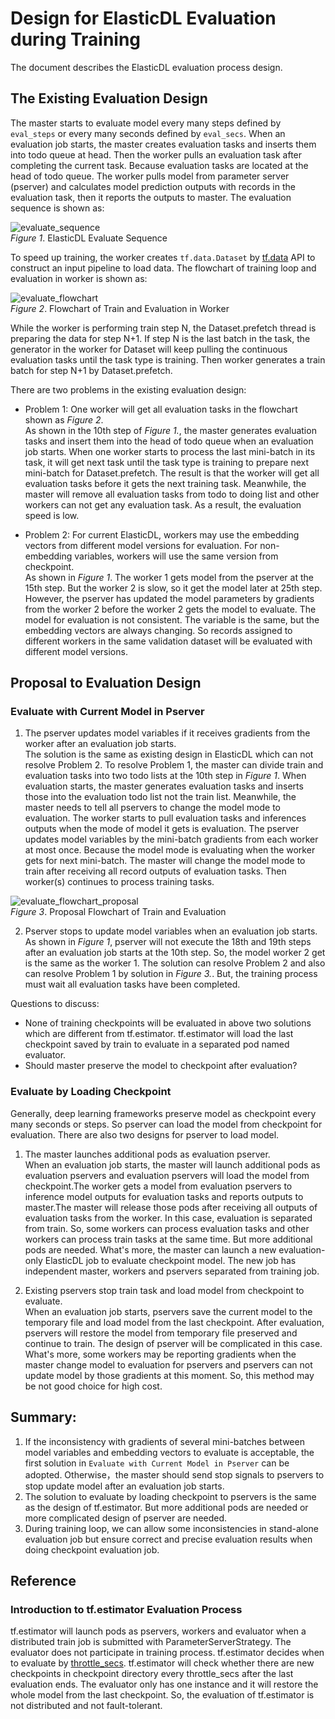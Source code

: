 # Design for ElasticDL Evaluation during Training

The document describes the ElasticDL evaluation process design.

## The Existing Evaluation Design

The master starts to evaluate model every many steps defined by `eval_steps` or every many seconds defined by `eval_secs`. When an evaluation job starts, the master creates evaluation tasks and inserts them into todo queue at head. Then the worker pulls an evaluation task after completing the current task. Because evaluation tasks are located at the head of todo queue. The worker pulls model from parameter server (pserver) and calculates model prediction outputs with records in the evaluation task, then it reports the outputs to master. The evaluation sequence is shown as:

![evaluate_sequence](/docs/images/evaluate_sequence.svg) \
 <em>Figure 1</em>. ElasticDL Evaluate Sequence

To speed up training, the worker creates `tf.data.Dataset` by [tf.data]((https://www.tensorflow.org/guide/data_performance)) API to construct an input pipeline to load data. The flowchart of training loop and evaluation in worker is shown as:

![evaluate_flowchart](/docs/images/train_and_evaluate_flowchart.svg)\
<em>Figure 2</em>. Flowchart of Train and Evaluation in Worker

While the worker is performing train step N, the Dataset.prefetch thread is preparing the data for step N+1. If step N is the last batch in the task,  the generator in the worker for Dataset will keep pulling the continuous evaluation tasks until the task type is training. Then worker generates a train batch for step N+1 by Dataset.prefetch. 

There are two problems in the existing evaluation design:

* Problem 1: One worker will get all evaluation tasks in the flowchart shown as <em>Figure 2</em>.\
As shown in the 10th step of <em> Figure 1.</em>, the master generates evaluation tasks and insert them into the head of todo queue when an evaluation job starts. When one worker starts to process the last mini-batch in its task, it will get next task until the task type is training to prepare next mini-batch for Dataset.prefetch. The result is that the worker will get all evaluation tasks before it gets the next training task. Meanwhile, the master will remove all evaluation tasks from todo to doing list and other workers can not get any evaluation task. As a result, the evaluation speed is low.

* Problem 2: 
For current ElasticDL, workers may use the embedding vectors from different model versions for evaluation. For non-embedding variables, workers will use the same version from checkpoint.\
As shown in <em>Figure 1</em>. The worker 1 gets model from the pserver at the 15th step. But the worker 2 is slow, so it get the model later at 25th step. However, the pserver has updated the model parameters by gradients from the worker 2 before the worker 2 gets the model to evaluate. The model for evaluation is not consistent. The variable is the same, but the embedding vectors are always changing. So records assigned to different workers in the same validation dataset will be evaluated with different model versions. 


## Proposal to Evaluation Design
### Evaluate with Current Model in Pserver 
1. The pserver updates model variables if it receives gradients from the worker after an evaluation job starts.\
The solution is the same as existing design in ElasticDL which can not resolve Problem 2. To resolve Problem 1, the master can divide train and evaluation tasks into two todo lists at the 10th step in <em>Figure 1</em>. When evaluation starts, the master generates evaluation tasks and inserts those into the evaluation todo list not the train list. Meanwhile, the master needs to tell all pservers to change the model mode to evaluation.  The worker starts to pull evaluation tasks and inferences outputs when the mode of model it gets is evaluation. The pserver updates model variables by the mini-batch gradients from each worker at most once. Because the model mode is evaluating when the worker gets for next mini-batch. The master will change the model mode to train after receiving all record outputs of evaluation tasks. Then worker(s) continues to process training tasks.

![evaluate_flowchart_proposal](/docs/images/train_and_evaluate_flowchart_proposal.svg)\
<em>Figure 3</em>. Proposal Flowchart of Train and Evaluation

2. Pserver stops to update model variables when an evaluation job starts.\
As shown in <em>Figure 1</em>, pserver will not execute the 18th and 19th steps after an evaluation job starts at the 10th step. So, the model worker 2 get is the same as the worker 1. The solution can resolve Problem 2 and also can resolve Problem 1 by solution in <em>Figure 3.</em>. But, the training process must wait all evaluation tasks have been completed. 

Questions to discuss:
* None of training checkpoints will be evaluated in above two solutions which are different from tf.estimator. tf.estimator will load the last checkpoint saved by train to evaluate in a separated pod named evaluator. 
* Should master preserve the model to checkpoint after evaluation?

### Evaluate by Loading Checkpoint
Generally, deep learning frameworks preserve model as checkpoint every many seconds or steps. So pserver can load the model from checkpoint for evaluation. There are also two designs for pserver to load model. 

1. The master launches additional pods as evaluation pserver.\
When an evaluation job starts, the master will launch additional pods as evaluation pservers and evaluation pservers will load the model from checkpoint.The worker gets a model from evaluation pservers to inference model outputs for evaluation tasks and reports outputs to master.The master will release those pods after receiving all outputs of evaluation tasks from the worker. In this case, evaluation is separated from train. So, some workers can process evaluation tasks and other workers can process train tasks at the same time. But more additional pods are needed. What's more, the master can launch a new evaluation-only ElasticDL job to evaluate checkpoint model. The new job has independent master, workers and pservers separated from training job.

2. Existing pservers stop train task and load model from checkpoint to evaluate.\
When an evaluation job starts, pservers save the current model to the temporary file and load model from the last checkpoint. After evaluation, pservers will restore the model from temporary file preserved and continue to train. The design of pserver will be complicated in this case. What's more, some workers may be reporting gradients when the master change model to evaluation for pservers and pservers can not update model by those gradients at this moment. So, this method may be not good choice for high cost.


## Summary:
1. If the inconsistency with gradients of several mini-batches  between model variables and embedding vectors to evaluate is acceptable, the first solution in `Evaluate with Current Model in Pserver` can be adopted. Otherwise，the master should send stop signals to pservers to stop update model after an evaluation job starts.
2. The solution to evaluate by loading checkpoint to pservers is the same as the design of tf.estimator. But more additional pods are needed or more complicated design of pserver are needed. 
3. During training loop, we can allow some inconsistencies in stand-alone evaluation job but ensure correct and precise evaluation results when doing checkpoint evaluation job.


## Reference
### Introduction to tf.estimator Evaluation Process
tf.estimator will launch pods as pservers, workers and evaluator when a distributed train job is submitted with ParameterServerStrategy. The evaluator does not participate in training process. tf.estimator decides when to evaluate by [throttle_secs](https://www.tensorflow.org/api_docs/python/tf/estimator/EvalSpec#throttle_secs). tf.estimator will check whether there are new checkpoints in checkpoint directory every throttle_secs after the last evaluation ends. The evaluator only has one instance and it will restore the whole model from the last checkpoint. So, the evaluation of tf.estimator is not distributed and not fault-tolerant.
